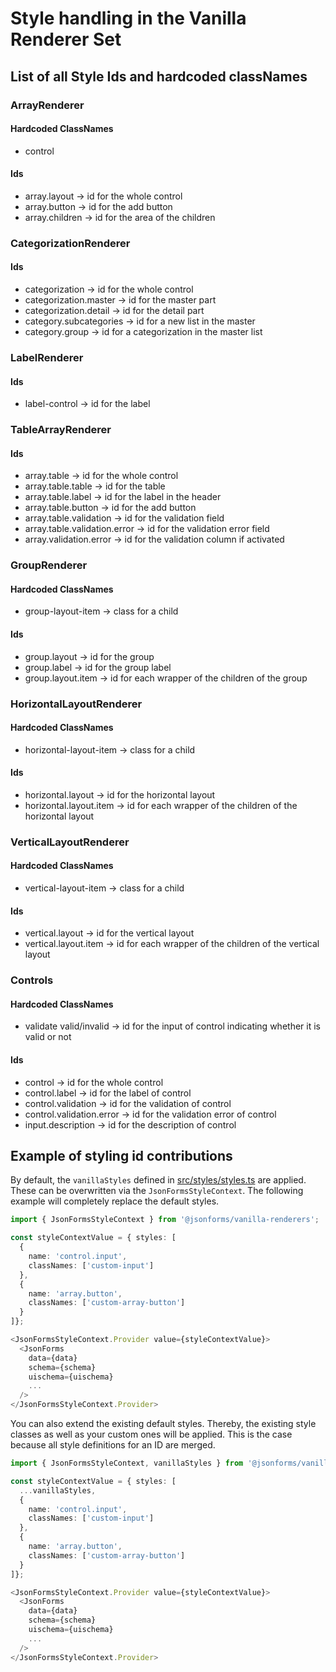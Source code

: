 # Style handling in the Vanilla Renderer Set

## List of all Style Ids and hardcoded classNames

### ArrayRenderer

#### Hardcoded ClassNames

- control

#### Ids

- array.layout &rightarrow; id for the whole control
- array.button &rightarrow; id for the add button
- array.children &rightarrow; id for the area of the children

### CategorizationRenderer

#### Ids

- categorization &rightarrow; id for the whole control
- categorization.master &rightarrow; id for the master part
- categorization.detail &rightarrow; id for the detail part
- category.subcategories &rightarrow; id for a new list in the master
- category.group &rightarrow; id for a categorization in the master list

### LabelRenderer

#### Ids

- label-control &rightarrow; id for the label

### TableArrayRenderer

#### Ids

- array.table &rightarrow; id for the whole control
- array.table.table &rightarrow; id for the table
- array.table.label &rightarrow; id for the label in the header
- array.table.button &rightarrow; id for the add button
- array.table.validation &rightarrow; id for the validation field
- array.table.validation.error &rightarrow; id for the validation error field
- array.validation.error &rightarrow; id for the validation column if activated

### GroupRenderer

#### Hardcoded ClassNames

- group-layout-item &rightarrow; class for a child

#### Ids

- group.layout &rightarrow; id for the group
- group.label &rightarrow; id for the group label
- group.layout.item &rightarrow; id for each wrapper of the children of the group

### HorizontalLayoutRenderer

#### Hardcoded ClassNames

- horizontal-layout-item &rightarrow; class for a child

#### Ids

- horizontal.layout &rightarrow; id for the horizontal layout
- horizontal.layout.item &rightarrow; id for each wrapper of the children of the horizontal layout

### VerticalLayoutRenderer

#### Hardcoded ClassNames

- vertical-layout-item &rightarrow; class for a child

#### Ids

- vertical.layout &rightarrow; id for the vertical layout
- vertical.layout.item &rightarrow; id for each wrapper of the children of the vertical layout

### Controls

#### Hardcoded ClassNames

- validate valid/invalid &rightarrow; id for the input of control indicating whether it is valid or not

#### Ids

- control &rightarrow; id for the whole control
- control.label &rightarrow; id for the label of control
- control.validation &rightarrow; id for the validation of control
- control.validation.error &rightarrow; id for the validation error of control
- input.description &rightarrow; id for the description of control

## Example of styling id contributions

By default, the `vanillaStyles` defined in [src/styles/styles.ts](./src/styles/styles.ts) are applied.
These can be overwritten via the `JsonFormsStyleContext`.
The following example will completely replace the default styles.

```typescript
import { JsonFormsStyleContext } from '@jsonforms/vanilla-renderers';

const styleContextValue = { styles: [
  {
    name: 'control.input',
    classNames: ['custom-input']
  },
  {
    name: 'array.button',
    classNames: ['custom-array-button']
  }
]};

<JsonFormsStyleContext.Provider value={styleContextValue}>
  <JsonForms
    data={data}
    schema={schema}
    uischema={uischema}
    ...
  />
</JsonFormsStyleContext.Provider>
```

You can also extend the existing default styles.
Thereby, the existing style classes as well as your custom ones will be applied.
This is the case because all style definitions for an ID are merged.

```typescript
import { JsonFormsStyleContext, vanillaStyles } from '@jsonforms/vanilla-renderers';

const styleContextValue = { styles: [
  ...vanillaStyles,
  {
    name: 'control.input',
    classNames: ['custom-input']
  },
  {
    name: 'array.button',
    classNames: ['custom-array-button']
  }
]};

<JsonFormsStyleContext.Provider value={styleContextValue}>
  <JsonForms
    data={data}
    schema={schema}
    uischema={uischema}
    ...
  />
</JsonFormsStyleContext.Provider>
```
